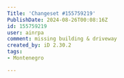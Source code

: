```yaml
---
Title: 'Changeset #155759219'
PublishDate: 2024-08-26T00:08:16Z
id: 155759219
user: ainrpa
comment: missing building & driveway
created_by: iD 2.30.2
tags:
- Montenegro

---
```

